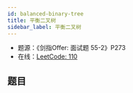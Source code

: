 ```yaml
---
id: balanced-binary-tree
title: 平衡二叉树
sidebar_label: 平衡二叉树
---
```


- 题源：《剑指Offer: 面试题 55-2》P273
- 在线：[LeetCode: 110](https://leetcode-cn.com/problems/balanced-binary-tree/)

## 题目
